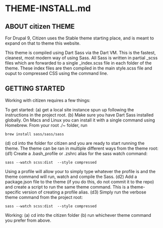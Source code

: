 # THEME-INSTALL.md

## ABOUT citizen THEME

For Drupal 9, Citizen uses the Stable theme starting place, and is meant to expand on that to theme this website.

This theme is compiled using Dart Sass via the Dart VM. This is the fastest, cleanest, most modern way of using Sass. All Sass is written in partial _scss files which are forwarded to a single _index.scss file in each folder of the theme. These index files are then compiled in the main style.scss file and ouput to compressed CSS using the command line.

## GETTING STARTED

Working with citizen requires a few things: 

To get started:
(a) get a local site instance spun up following the instructions in the project root.
(b) Make sure you have Dart Sass installed globally.  On Macs and Linux you can install it with a single command using Homebrew.  From your root ./~ folder, run 
```
brew install sass/sass/sass
```
(d) cd into the folder for citizen and you are ready to start running the theme. The theme can be ran in multiple different ways from the theme root:
(d1) Create a .bash_profile or .zshrc alias for the sass watch command: 
```
sass --watch scss:dist  --style compressed 
```
Using a profile will allow your to simply type whatever the profile is and the theme command will run, watch and compile the Sass.
(d2) Add a package.json file to the theme (if you do this, do not commit it to the repo) and create a script to run the same theme command. This is a theme-specific version of creating a profile alias.
(d3) Simply run the verbose theme command from the project root:
```
sass --watch scss:dist  --style compressed
```

Working: 
(a) cd into the citizen folder
(b) run whichever theme command you prefer from above.

